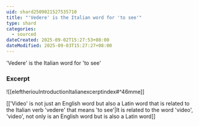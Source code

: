 ```yaml
---
uid: shard2509021527535710
title: "'Vedere' is the Italian word for 'to see'"
type: shard
categories:
  - sourced
dateCreated: 2025-09-02T15:27:53+08:00
dateModified: 2025-09-03T15:27:27+08:00
---
```

'Vedere' is the Italian word for 'to see'

### Excerpt
![[eleftheriouIntroductionItalianexcerptindex#^46mme]]

[['Video' is not just an English word but also a Latin word that is related to the Italian verb 'vedere' that means 'to see'|It is related to the word 'video', 'video', not only is an English word but is also a Latin word]]